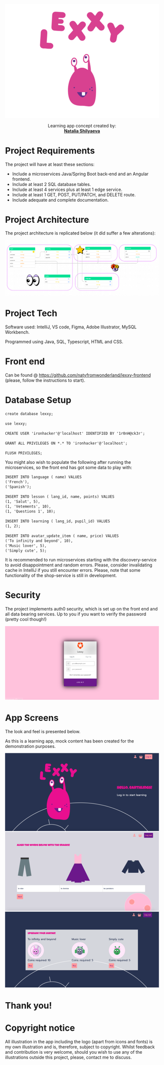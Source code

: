 <img alt="project logo" src="https://github.com/natyfromwonderland/lexxy-backend/blob/master/cover-01.png">

<br />

  <p align="center">
    Learning app concept created by:
    <br />
    <a href="https://github.com/natyfromwonderland"><strong>Natalia Shilyaeva</strong></a>
    
  </p>
  
  
  Project Requirements
  ===========================
  
  The project will have at least these sections:
  - Include a microservices Java/Spring Boot back-end and an Angular frontend.
  - Include at least 2 SQL database tables.
  - Include at least 4 services plus at least 1 edge service.
  - Include at least 1 GET, POST, PUT/PATCH, and DELETE route.
  - Include adequate and complete documentation.
  
  Project Architecture
  ===========================
  
  The project architecture is replicated below (it did suffer a few alterations):
  
  <img alt="uml diagram" src="https://github.com/natyfromwonderland/lexxy-backend/blob/master/uml.png">
  
  
  Project Tech
  ===========================
  
  Software used: IntelliJ, VS code, Figma, Adobe Illustrator, MySQL Workbench.
  
  Programmed using Java, SQL, Typescript, HTML and CSS.
  
  Front end
  ===========================
  
  Can be found @ https://github.com/natyfromwonderland/lexxy-frontend (please, follow the instructions to start).
  
  
  Database Setup
  ===========================
  
  ```
  create database lexxy;
  
  use lexxy;
  
  CREATE USER 'ironhacker'@'localhost' IDENTIFIED BY '1r0nH@ck3r';

  GRANT ALL PRIVILEGES ON *.* TO 'ironhacker'@'localhost';

  FLUSH PRIVILEGES;
  ```
  
  
  You might also wish to populate the following after running the microservices, so the front end has got some data to play with:
  
  
  ```
 INSERT INTO language ( name) VALUES
('French'),
('Spanish');

INSERT INTO lesson ( lang_id, name, points) VALUES
(1, 'Salut', 5),
(1, 'Vetements', 10),
(1, 'Questions 1', 10);

INSERT INTO learning ( lang_id, pupil_id) VALUES
(1, 2);

INSERT INTO avatar_update_item ( name, price) VALUES
('To infinity and beyond', 10),
('Music lover', 5),
('Simply cute', 5);
```

It is recommended to run microservices starting with the discovery-service to avoid disappointment and random errors. Please, consider invalidating cache in IntelliJ if you still encounter errors. Please, note that some functionality of the shop-service is still in development.

Security
===========================

The project implements auth0 security, which is set up on the front end and all data bearing services. Up to you if you want to verify the password (pretty cool though!)

 <img alt="login page screen" src="https://github.com/natyfromwonderland/lexxy-backend/blob/master/login.png">
 

App Screens
===========================

The look and feel is presented below. 

As this is a learning app, mock content has been created for the demonstration purposes.


 <img alt="welcome page" src="https://github.com/natyfromwonderland/lexxy-backend/blob/master/hero.png">
 
 <img alt="lesson page" src="https://github.com/natyfromwonderland/lexxy-backend/blob/master/lesson.png">
 
 <img alt="shop page" src="https://github.com/natyfromwonderland/lexxy-backend/blob/master/shop.png">
 
Thank you!
===========================


Copyright notice
===========================
 
All illustration in the app including the logo (apart from icons and fonts) is my own illustration and is, therefore, subject to copyright. Whilst feedback and contribution is very welcome, should you wish to use any of the illustrations outside this project, please, contact me to discuss.
